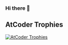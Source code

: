 ### Hi there 👋


## AtCoder Trophies

[![AtCoder Trophies](https://atcoder-trophies.vercel.app/api/v1/atcoder?username=Kagemeka&theme=algolia&column=8)](https://github.com/KATO-Hiro/AtCoderTrophies)
